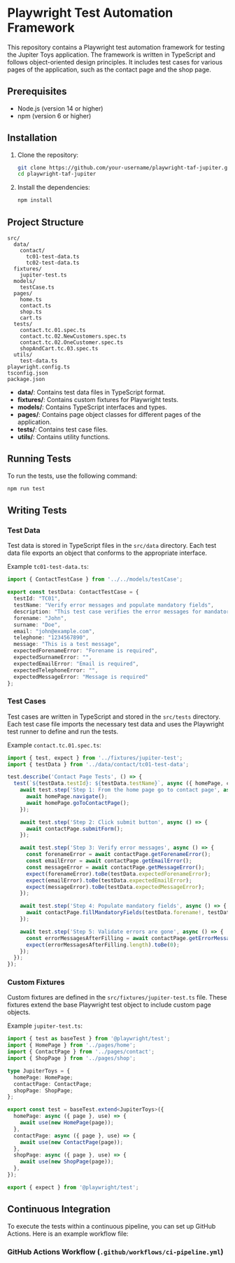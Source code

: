# Playwright Test Automation Framework

This repository contains a Playwright test automation framework for testing the Jupiter Toys application. The framework is written in TypeScript and follows object-oriented design principles. It includes test cases for various pages of the application, such as the contact page and the shop page.

## Prerequisites

- Node.js (version 14 or higher)
- npm (version 6 or higher)

## Installation

1. Clone the repository:
   ```sh
   git clone https://github.com/your-username/playwright-taf-jupiter.git
   cd playwright-taf-jupiter
   ```

2. Install the dependencies:
   ```sh
   npm install
   ```

## Project Structure

```
src/
  data/
    contact/
      tc01-test-data.ts
      tc02-test-data.ts
  fixtures/
    jupiter-test.ts
  models/
    testCase.ts
  pages/
    home.ts
    contact.ts
    shop.ts
    cart.ts
  tests/
    contact.tc.01.spec.ts
    contact.tc.02.NewCustomers.spec.ts
    contact.tc.02.OneCustomer.spec.ts
    shopAndCart.tc.03.spec.ts
  utils/
    test-data.ts
playwright.config.ts
tsconfig.json
package.json
```

- **data/**: Contains test data files in TypeScript format.
- **fixtures/**: Contains custom fixtures for Playwright tests.
- **models/**: Contains TypeScript interfaces and types.
- **pages/**: Contains page object classes for different pages of the application.
- **tests/**: Contains test case files.
- **utils/**: Contains utility functions.

## Running Tests

To run the tests, use the following command:
```sh
npm run test
```

## Writing Tests

### Test Data

Test data is stored in TypeScript files in the `src/data` directory. Each test data file exports an object that conforms to the appropriate interface.

Example `tc01-test-data.ts`:
```typescript
import { ContactTestCase } from '../../models/testCase';

export const testData: ContactTestCase = {
  testId: "TC01",
  testName: "Verify error messages and populate mandatory fields",
  description: "This test case verifies the error messages for mandatory fields and populates them.",
  forename: "John",
  surname: "Doe",
  email: "john@example.com",
  telephone: "1234567890",
  message: "This is a test message",
  expectedForenameError: "Forename is required",
  expectedSurnameError: "",
  expectedEmailError: "Email is required",
  expectedTelephoneError: "",
  expectedMessageError: "Message is required"
};
```

### Test Cases

Test cases are written in TypeScript and stored in the `src/tests` directory. Each test case file imports the necessary test data and uses the Playwright test runner to define and run the tests.

Example `contact.tc.01.spec.ts`:
```typescript
import { test, expect } from '../fixtures/jupiter-test';
import { testData } from '../data/contact/tc01-test-data';

test.describe('Contact Page Tests', () => {
  test(`${testData.testId}: ${testData.testName}`, async ({ homePage, contactPage }) => {
    await test.step('Step 1: From the home page go to contact page', async () => {
      await homePage.navigate();
      await homePage.goToContactPage();
    });

    await test.step('Step 2: Click submit button', async () => {
      await contactPage.submitForm();
    });

    await test.step('Step 3: Verify error messages', async () => {
      const forenameError = await contactPage.getForenameError();
      const emailError = await contactPage.getEmailError();
      const messageError = await contactPage.getMessageError();
      expect(forenameError).toBe(testData.expectedForenameError);
      expect(emailError).toBe(testData.expectedEmailError);
      expect(messageError).toBe(testData.expectedMessageError);
    });

    await test.step('Step 4: Populate mandatory fields', async () => {
      await contactPage.fillMandatoryFields(testData.forename!, testData.email!, testData.message!, testData.telephone!);
    });

    await test.step('Step 5: Validate errors are gone', async () => {
      const errorMessagesAfterFilling = await contactPage.getErrorMessages();
      expect(errorMessagesAfterFilling.length).toBe(0);
    });
  });
});
```

### Custom Fixtures

Custom fixtures are defined in the `src/fixtures/jupiter-test.ts` file. These fixtures extend the base Playwright test object to include custom page objects.

Example `jupiter-test.ts`:
```typescript
import { test as baseTest } from '@playwright/test';
import { HomePage } from '../pages/home';
import { ContactPage } from '../pages/contact';
import { ShopPage } from '../pages/shop';

type JupiterToys = {
  homePage: HomePage;
  contactPage: ContactPage;
  shopPage: ShopPage;
};

export const test = baseTest.extend<JupiterToys>({
  homePage: async ({ page }, use) => {
    await use(new HomePage(page));
  },
  contactPage: async ({ page }, use) => {
    await use(new ContactPage(page));
  },
  shopPage: async ({ page }, use) => {
    await use(new ShopPage(page));
  },
});

export { expect } from '@playwright/test';
```

## Continuous Integration

To execute the tests within a continuous pipeline, you can set up GitHub Actions. Here is an example workflow file:

### GitHub Actions Workflow (`.github/workflows/ci-pipeline.yml`)
